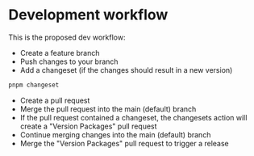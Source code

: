 # Development workflow

This is the proposed dev workflow:

- Create a feature branch
- Push changes to your branch
- Add a changeset (if the changes should result in a new version)

```bash
pnpm changeset
```

- Create a pull request
- Merge the pull request into the main (default) branch
- If the pull request contained a changeset, the changesets action will create a "Version Packages" pull request
- Continue merging changes into the main (default) branch
- Merge the "Version Packages" pull request to trigger a release
